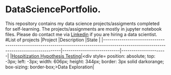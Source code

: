 # DataSciencePortfolio.

This repository contains my data science projects/assigments completed for self-learning. The projects/assignments are mostly in jupyter notebook files.
Please do contact me via [Linkedin](https://linkedin.com/in/omnia-elaeis) if you are hiring a data scientist.
#List of projects
|Project                                                                                                                                |Description                 |State                 |
|---------------------------------------------------------------------------------------------------------------------------------------|----------------------------|----------------------|
|[Hospitization Hypothesis Testing](https://github.com/Omniaahmedm/DataSciencePortfolio./tree/main/Hospitization%20Hypothesis%20Testing)|<div style= position: absolute;
  top: -3px;
  left: -3px;
  width: 606px;
  height: 344px;
  border: 3px solid darkorange;
  box-sizing: border-box;>Data Exploration</div>|
